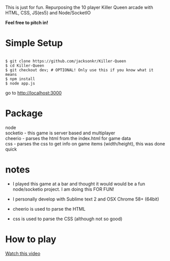 This is just for fun. Repurposing the 10 player Killer Queen arcade with HTML, CSS, JS(es5) and Node/SocketIO

**Feel free to pitch in!**

<h1>Simple Setup</h1>

<code>
$ git clone https://github.com/jacksonkr/Killer-Queen
$ cd Killer-Queen
$ git checkout dev; # OPTIONAL! Only use this if you know what it means
$ npm install
$ node app.js
</code>

go to <a href="http://localhost:3000">http://localhost:3000</a>


<h1>Package</h1>

node<br />
socketio - this game is server based and multiplayer<br />
cheerio - parses the html from the index.html for game data<br />
css - parses the css to get info on game items (width/height), this was done quick<br />

<h1>notes</h1>

- I played this game at a bar and thought it would would be a fun node/socketio project. I am doing this FOR FUN!

- I personally develop with Sublime text 2 and OSX Chrome 58+ (64bit)

- cheerio is used to parse the HTML
- css is used to parse the CSS (although not so good)

<h1>How to play</h1>

<a href="https://www.youtube.com/watch?v=ii69y58Ks5g">Watch this video</a>